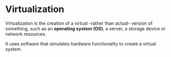 # Virtualization

Virtualization is the creation of a virtual -rather than actual- version of something, such as an **operating system (OS)**, a server, a storage device or network resources. 

It uses software that simulates hardware functionality to create a virtual system.